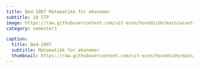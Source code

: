 ```yaml
---
title: Bed-1007 Matematikk for økonomer
subtitle: 10 STP
image: https://raw.githubusercontent.com/uit-econ/hovedside/main/assets/img/Bed-1007.jpg
category: semester1

caption:
  title: Bed-1007
  subtitle: Matematikk for økonomer
  thumbnail: https://raw.githubusercontent.com/uit-econ/hovedside/main/assets/img/Bed-1007.jpg
---
```

<script>

var emnenavn = "Bed-1007";
  
function hideModal() {
    $("#"+emnenavn).removeClass("in");
    $(".modal-backdrop").remove();
    $('body').removeClass('modal-open');
    $('body').css('padding-right', '');
    $("#"+emnenavn).hide();
} 
  
  
var observer = new MutationObserver(function(mutationsList, observer) {
    for (var mutation of mutationsList){
  
        if (mutation.attributeName == 'aria-modal' ) {
              
           var id = (mutation.target.id);
           console.log(mutationsList)
            
            
           if($("#"+emnenavn).attr('aria-modal') == 'true'){
                  window.open('https://uit.instructure.com/courses/22172');
                   hideModal();
                }
            }

    }
});
observer.observe(document.getElementById(emnenavn).children[0], { attributes: true } );
  
</script>

